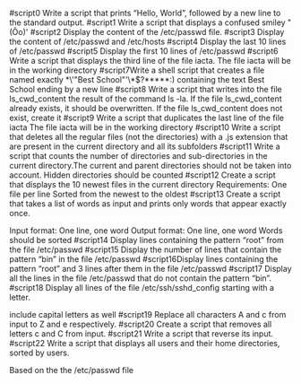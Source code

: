 #script0 Write a script that prints “Hello, World”, followed by a new line to the standard output.
#script1 Write a script that displays a confused smiley "(Ôo)'
#script2 Display the content of the /etc/passwd file.
#script3 Display the content of /etc/passwd and /etc/hosts
#script4 Display the last 10 lines of /etc/passwd
#script5 Display the first 10 lines of /etc/passwd
#script6 Write a script that displays the third line of the file iacta.
The file iacta will be in the working directory
#script7Write a shell script that creates a file named exactly \*\\'"Best School"\'\\*$\?\*\*\*\*\*:) containing the text Best School ending by a new line
#script8 Write a script that writes into the file ls_cwd_content the result of the command ls -la. If the file ls_cwd_content already exists, it should be overwritten. If the file ls_cwd_content does not exist, create it
#script9 Write a script that duplicates the last line of the file iacta
The file iacta will be in the working directory
#script10 Write a script that deletes all the regular files (not the directories) with a .js extension that are present in the current directory and all its subfolders
#script11 Write a script that counts the number of directories and sub-directories in the current directory.The current and parent directories should not be taken into account. Hidden directories should be counted
#script12 Create a script that displays the 10 newest files in the current directory
Requirements:
One file per line
Sorted from the newest to the oldest
#script13 Create a script that takes a list of words as input and prints only words that appear exactly once.

Input format: One line, one word
Output format: One line, one word
Words should be sorted
#script14 Display lines containing the pattern “root” from the file /etc/passwd
#script15 Display the number of lines that contain the pattern “bin” in the file /etc/passwd
#script16Display lines containing the pattern “root” and 3 lines after them in the file /etc/passwd
#script17 Display all the lines in the file /etc/passwd that do not contain the pattern “bin”.
#script18 Display all lines of the file /etc/ssh/sshd_config starting with a letter.

include capital letters as well
#script19 Replace all characters A and c from input to Z and e respectively.
#script20 Create a script that removes all letters c and C from input.
#script21 Write a script that reverse its input.
#script22 Write a script that displays all users and their home directories, sorted by users.

Based on the the /etc/passwd file
